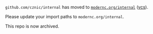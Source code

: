 `github.com/cznic/internal` has moved to [`modernc.org/internal`](https://godoc.org/modernc.org/internal) ([vcs](https://gitlab.com/cznic/internal)).

Please update your import paths to `modernc.org/internal`.

This repo is now archived.
